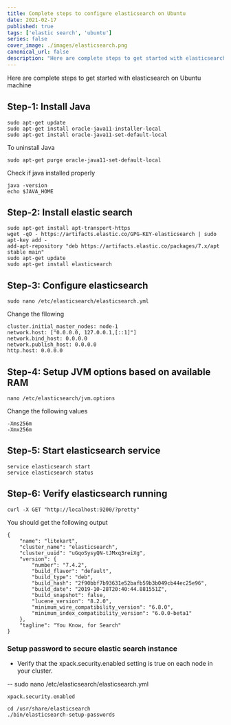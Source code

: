 ```yaml
---
title: Complete steps to configure elasticsearch on Ubuntu
date: 2021-02-17
published: true
tags: ['elastic search', 'ubuntu']
series: false
cover_image: ./images/elasticsearch.png
canonical_url: false
description: "Here are complete steps to get started with elasticsearch on Ubuntu machine"
---
```


Here are complete steps to get started with elasticsearch on Ubuntu machine

## Step-1: Install Java
```
sudo apt-get update
sudo apt-get install oracle-java11-installer-local
sudo apt-get install oracle-java11-set-default-local
```

To uninstall Java
```
sudo apt-get purge oracle-java11-set-default-local
```

Check if java installed properly
```
java -version
echo $JAVA_HOME
```
## Step-2: Install elastic search
```
sudo apt-get install apt-transport-https
wget -qO - https://artifacts.elastic.co/GPG-KEY-elasticsearch | sudo apt-key add -
add-apt-repository "deb https://artifacts.elastic.co/packages/7.x/apt stable main"
sudo apt-get update
sudo apt-get install elasticsearch
```

## Step-3: Configure elasticsearch
```
sudo nano /etc/elasticsearch/elasticsearch.yml
```

Change the fllowing
```
cluster.initial_master_nodes: node-1
network.host: ["0.0.0.0, 127.0.0.1,[::1]"]
network.bind_host: 0.0.0.0
network.publish_host: 0.0.0.0
http.host: 0.0.0.0
```

## Step-4: Setup JVM options based on available RAM
```
nano /etc/elasticsearch/jvm.options
```
Change the following values
```
-Xms256m
-Xmx256m
```

## Step-5: Start elasticsearch service
```
service elasticsearch start
service elasticsearch status
```

## Step-6: Verify elasticsearch running

```
curl -X GET "http://localhost:9200/?pretty"
```

You should get the following output
```
{
    "name": "litekart",
    "cluster_name": "elasticsearch",
    "cluster_uuid": "uGqoSysyQN-tJMxq3reiXg",
    "version": {
        "number": "7.4.2",
        "build_flavor": "default",
        "build_type": "deb",
        "build_hash": "2f90bbf7b93631e52bafb59b3b049cb44ec25e96",
        "build_date": "2019-10-28T20:40:44.881551Z",
        "build_snapshot": false,
        "lucene_version": "8.2.0",
        "minimum_wire_compatibility_version": "6.8.0",
        "minimum_index_compatibility_version": "6.0.0-beta1"
    },
    "tagline": "You Know, for Search"
}
```

### Setup password to secure elastic search instance

- Verify that the xpack.security.enabled setting is true on each node in your cluster.

 -- sudo nano /etc/elasticsearch/elasticsearch.yml
```
xpack.security.enabled
```

```
cd /usr/share/elasticsearch
./bin/elasticsearch-setup-passwords
```